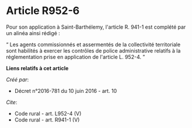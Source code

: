 # Article R952-6

Pour son application à Saint-Barthélemy, l'article R. 941-1 est complété par un alinéa ainsi rédigé : 

“ Les agents commissionnés et assermentés de la collectivité territoriale sont habilités à exercer les contrôles de police
administrative relatifs à la réglementation prise en application de l'article L. 952-4. ”

**Liens relatifs à cet article**

_Créé par_:

  - Décret n°2016-781 du 10 juin 2016 - art. 10

_Cite_:

  - Code rural - art. L952-4 (V)
  - Code rural - art. R941-1 (V)

